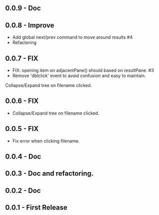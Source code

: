 ## 0.0.9 - Doc
## 0.0.8 - Improve
- Add global next/prev command to move around results #4
- Refactoring

## 0.0.7 - FIX
- FIX: opening item on adjacentPane() should based on resultPane. #3
- Remove 'dblclick' event to avoid confusion and easy to maintain.

Collapse/Expand tree on filename clicked.
## 0.0.6 - FIX
- Collapse/Expand tree on filename clicked.

## 0.0.5 - FIX
- Fix error when clicking filename.

## 0.0.4 - Doc
## 0.0.3 - Doc and refactoring.
## 0.0.2 - Doc
## 0.0.1 - First Release
